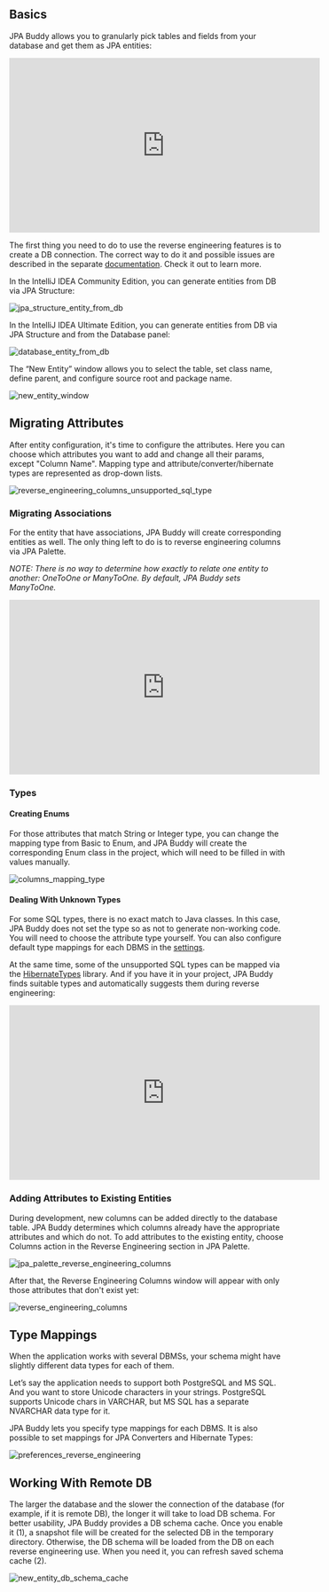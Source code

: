 ## Basics

JPA Buddy allows you to granularly pick tables and fields from your database and get them as JPA entities: 

<div align="center">
<iframe width="560" height="315" src="https://www.youtube.com/embed/az9ghvGczys" title="YouTube video player" frameborder="0" allow="accelerometer; autoplay; clipboard-write; encrypted-media; gyroscope; picture-in-picture" allowfullscreen></iframe>
</div>

The first thing you need to do to use the reverse engineering features is to create a DB connection. The correct way to do it and possible issues are described in the separate [documentation](../database-connections/database-connections.md). Check it out to learn more. 

In the IntelliJ IDEA Community Edition, you can generate entities from DB via JPA Structure: 

![jpa_structure_entity_from_db](img/jpa_structure_entity_from_db.jpeg)

In the IntelliJ IDEA Ultimate Edition, you can generate entities from DB via JPA Structure and from the Database panel: 

![database_entity_from_db](img/database_entity_from_db.jpeg)

The “New Entity” window allows you to select the table, set class name, define parent, and configure source root and package name. 

![new_entity_window](img/new_entity_window.jpeg)

## Migrating Attributes 

After entity configuration, it's time to configure the attributes. Here you can choose which attributes you want to add and change all their params, except "Column Name". Mapping type and attribute/converter/hibernate types are represented as drop-down lists.  

![reverse_engineering_columns_unsupported_sql_type](img/reverse_engineering_columns_unsupported_sql_type.jpeg)

### Migrating Associations 

For the entity that have associations, JPA Buddy will create corresponding entities as well. The only thing left to do is to reverse engineering columns via JPA Palette. 

*NOTE: There is no way to determine how exactly to relate one entity to another: OneToOne or ManyToOne. By default, JPA Buddy sets ManyToOne.* 

<div align="center">
<iframe width="560" height="315" src="https://www.youtube.com/embed/rHwSM08jUuA" title="YouTube video player" frameborder="0" allow="accelerometer; autoplay; clipboard-write; encrypted-media; gyroscope; picture-in-picture" allowfullscreen></iframe>
</div>

### Types 

#### Creating Enums 

For those attributes that match String or Integer type, you can change the mapping type from Basic to Enum, and JPA Buddy will create the corresponding Enum class in the project, which will need to be filled in with values manually. 

![columns_mapping_type](img/columns_mapping_type.jpeg)

#### Dealing With Unknown Types 

For some SQL types, there is no exact match to Java classes. In this case, JPA Buddy does not set the type so as not to generate non-working code. You will need to choose the attribute type yourself. You can also configure default type mappings for each DBMS in the [settings](#type-mappings). 

At the same time, some of the unsupported SQL types can be mapped via the [HibernateTypes](https://github.com/vladmihalcea/hibernate-types) library. And if you have it in your project, JPA Buddy finds suitable types and automatically suggests them during reverse engineering: 

<div align="center">
<iframe width="560" height="315" src="https://www.youtube.com/embed/uBjxdAmVDuI" title="YouTube video player" frameborder="0" allow="accelerometer; autoplay; clipboard-write; encrypted-media; gyroscope; picture-in-picture" allowfullscreen></iframe>
</div>

### Adding Attributes to Existing Entities 

During development, new columns can be added directly to the database table. JPA Buddy determines which columns already have the appropriate attributes and which do not. To add attributes to the existing entity, choose Columns action in the Reverse Engineering section in JPA Palette.  

![jpa_palette_reverse_engineering_columns](img/jpa_palette_reverse_engineering_columns.jpeg)

After that, the Reverse Engineering Columns window will appear with only those attributes that don't exist yet: 

![reverse_engineering_columns](img/reverse_engineering_columns.jpeg)

## Type Mappings 

When the application works with several DBMSs, your schema might have slightly different data types for each of them. 

Let’s say the application needs to support both PostgreSQL and MS SQL. And you want to store Unicode characters in your strings. PostgreSQL supports Unicode chars in VARCHAR, but MS SQL has a separate NVARCHAR data type for it. 

JPA Buddy lets you specify type mappings for each DBMS. It is also possible to set mappings for JPA Converters and Hibernate Types: 

![preferences_reverse_engineering](img/preferences_reverse_engineering.jpeg)

## Working With Remote DB 

The larger the database and the slower the connection of the database (for example, if it is remote DB), the longer it will take to load DB schema. For better usability, JPA Buddy provides a DB schema cache. Once you enable it (1), a snapshot file will be created for the selected DB in the temporary directory. Otherwise, the DB schema will be loaded from the DB on each reverse engineering use. When you need it, you can refresh saved schema cache (2). 

![new_entity_db_schema_cache](img/new_entity_db_schema_cache.jpeg)

